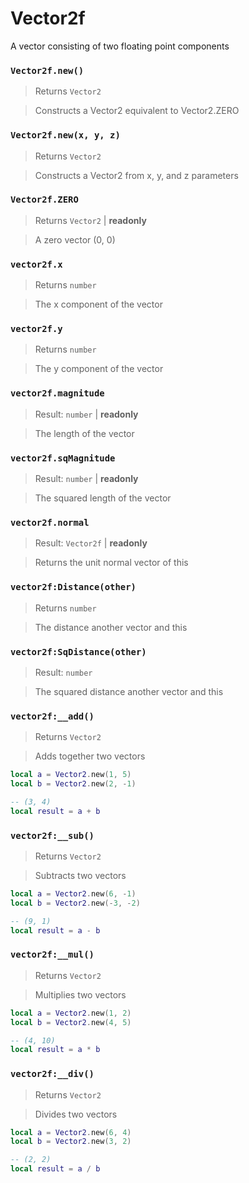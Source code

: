 # Vector2f

A vector consisting of two floating point components

### `Vector2f.new()`
  > Returns `Vector2`

  > Constructs a Vector2 equivalent to Vector2.ZERO

### `Vector2f.new(x, y, z)`
  > Returns `Vector2`

  > Constructs a Vector2 from x, y, and z parameters

### `Vector2f.ZERO`
  > Returns `Vector2` | **readonly**
  
  > A zero vector (0, 0)

### `vector2f.x`
  > Returns `number`

  > The x component of the vector

### `vector2f.y`
  > Returns `number`

  > The y component of the vector

### `vector2f.magnitude`
  > Result: `number` | **readonly**

  > The length of the vector
  
### `vector2f.sqMagnitude`
  > Result: `number` | **readonly**

  > The squared length of the vector

### `vector2f.normal`
  > Result: `Vector2f` | **readonly**
  
  > Returns the unit normal vector of this

### `vector2f:Distance(other)`
  > Returns `number`

  > The distance another vector and this

### `vector2f:SqDistance(other)`
  > Result: `number`

  > The squared distance another vector and this

### `vector2f:__add()`
  > Returns `Vector2`

  > Adds together two vectors
  
  > 
  ```lua
  local a = Vector2.new(1, 5)
  local b = Vector2.new(2, -1)
  
  -- (3, 4)
  local result = a + b
  ```

### `vector2f:__sub()`
  > Returns `Vector2`

  > Subtracts two vectors
  
  > 
  ```lua
  local a = Vector2.new(6, -1)
  local b = Vector2.new(-3, -2)
  
  -- (9, 1)
  local result = a - b
  ```
  
### `vector2f:__mul()`
  > Returns `Vector2`

  > Multiplies two vectors
  
  > 
  ```lua
  local a = Vector2.new(1, 2)
  local b = Vector2.new(4, 5)
  
  -- (4, 10)
  local result = a * b
  ```

### `vector2f:__div()`
  > Returns `Vector2`

  > Divides two vectors

  > 
  ```lua
  local a = Vector2.new(6, 4)
  local b = Vector2.new(3, 2)
  
  -- (2, 2)
  local result = a / b
  ```